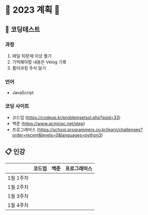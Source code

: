 # 📌 2023 계획 📌

## 📝 코딩테스트

### 과정
1. 매일 10문제 이상 풀기
2. 기억해야할 내용은 Velog 기록
3. 풀이과정 주석 달기

### 언어
- JavaScript

### 코딩 사이트
- 코드업 (https://codeup.kr/problemsetsol.php?psid=33)
- 백준   (https://www.acmicpc.net/step)
- 프로그래머스 (https://school.programmers.co.kr/learn/challenges?order=recent&levels=0&languages=python3)

## 📋 인강

|          |코드업 |백준  |프로그래머스
|----      |:----:|:----:|:----:
|1월 1주차|
|1월 2주차|
|1월 3주차|  
|1월 4주차|
